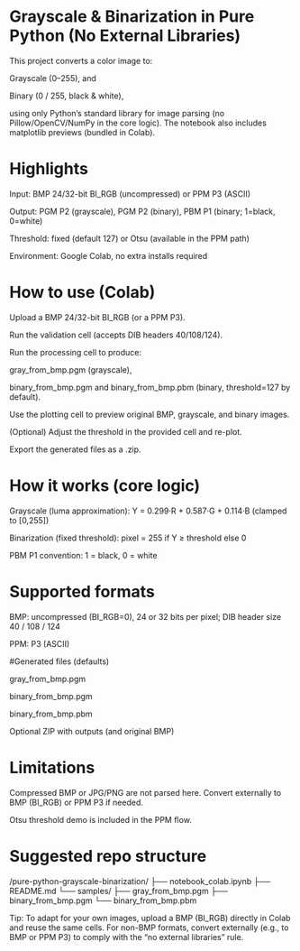 # Grayscale & Binarization in Pure Python (No External Libraries)

This project converts a color image to:

Grayscale (0–255), and

Binary (0 / 255, black & white),

using only Python’s standard library for image parsing (no Pillow/OpenCV/NumPy in the core logic). The notebook also includes matplotlib previews (bundled in Colab).

# Highlights

Input: BMP 24/32-bit BI_RGB (uncompressed) or PPM P3 (ASCII)

Output: PGM P2 (grayscale), PGM P2 (binary), PBM P1 (binary; 1=black, 0=white)

Threshold: fixed (default 127) or Otsu (available in the PPM path)

Environment: Google Colab, no extra installs required

# How to use (Colab)

Upload a BMP 24/32-bit BI_RGB (or a PPM P3).

Run the validation cell (accepts DIB headers 40/108/124).

Run the processing cell to produce:

gray_from_bmp.pgm (grayscale),

binary_from_bmp.pgm and binary_from_bmp.pbm (binary, threshold=127 by default).

Use the plotting cell to preview original BMP, grayscale, and binary images.

(Optional) Adjust the threshold in the provided cell and re-plot.

Export the generated files as a .zip.

# How it works (core logic)

Grayscale (luma approximation):
Y = 0.299·R + 0.587·G + 0.114·B (clamped to [0,255])

Binarization (fixed threshold):
pixel = 255 if Y ≥ threshold else 0

PBM P1 convention: 1 = black, 0 = white

# Supported formats

BMP: uncompressed (BI_RGB=0), 24 or 32 bits per pixel; DIB header size 40 / 108 / 124

PPM: P3 (ASCII)

#Generated files (defaults)

gray_from_bmp.pgm

binary_from_bmp.pgm

binary_from_bmp.pbm

Optional ZIP with outputs (and original BMP)

# Limitations

Compressed BMP or JPG/PNG are not parsed here. Convert externally to BMP (BI_RGB) or PPM P3 if needed.

Otsu threshold demo is included in the PPM flow.

# Suggested repo structure
/pure-python-grayscale-binarization/
  ├── notebook_colab.ipynb
  ├── README.md
  └── samples/
      ├── gray_from_bmp.pgm
      ├── binary_from_bmp.pgm
      └── binary_from_bmp.pbm


Tip: To adapt for your own images, upload a BMP (BI_RGB) directly in Colab and reuse the same cells. For non-BMP formats, convert externally (e.g., to BMP or PPM P3) to comply with the “no external libraries” rule.
